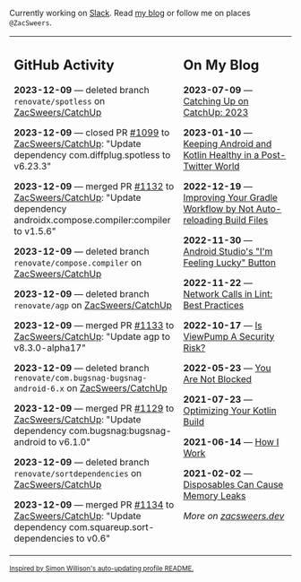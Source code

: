 Currently working on [Slack](https://slack.com/). Read [my blog](https://zacsweers.dev/) or follow me on places `@ZacSweers`.

<table><tr><td valign="top" width="60%">

## GitHub Activity
<!-- githubActivity starts -->
**2023-12-09** — deleted branch `renovate/spotless` on [ZacSweers/CatchUp](https://github.com/ZacSweers/CatchUp)

**2023-12-09** — closed PR [#1099](https://github.com/ZacSweers/CatchUp/pull/1099) to [ZacSweers/CatchUp](https://github.com/ZacSweers/CatchUp): "Update dependency com.diffplug.spotless to v6.23.3"

**2023-12-09** — merged PR [#1132](https://github.com/ZacSweers/CatchUp/pull/1132) to [ZacSweers/CatchUp](https://github.com/ZacSweers/CatchUp): "Update dependency androidx.compose.compiler:compiler to v1.5.6"

**2023-12-09** — deleted branch `renovate/compose.compiler` on [ZacSweers/CatchUp](https://github.com/ZacSweers/CatchUp)

**2023-12-09** — deleted branch `renovate/agp` on [ZacSweers/CatchUp](https://github.com/ZacSweers/CatchUp)

**2023-12-09** — merged PR [#1133](https://github.com/ZacSweers/CatchUp/pull/1133) to [ZacSweers/CatchUp](https://github.com/ZacSweers/CatchUp): "Update agp to v8.3.0-alpha17"

**2023-12-09** — deleted branch `renovate/com.bugsnag-bugsnag-android-6.x` on [ZacSweers/CatchUp](https://github.com/ZacSweers/CatchUp)

**2023-12-09** — merged PR [#1129](https://github.com/ZacSweers/CatchUp/pull/1129) to [ZacSweers/CatchUp](https://github.com/ZacSweers/CatchUp): "Update dependency com.bugsnag:bugsnag-android to v6.1.0"

**2023-12-09** — deleted branch `renovate/sortdependencies` on [ZacSweers/CatchUp](https://github.com/ZacSweers/CatchUp)

**2023-12-09** — merged PR [#1134](https://github.com/ZacSweers/CatchUp/pull/1134) to [ZacSweers/CatchUp](https://github.com/ZacSweers/CatchUp): "Update dependency com.squareup.sort-dependencies to v0.6"
<!-- githubActivity ends -->
</td><td valign="top" width="40%">

## On My Blog
<!-- blog starts -->
**2023-07-09** — [Catching Up on CatchUp: 2023](https://www.zacsweers.dev/catching-up-on-catchup-2023/)

**2023-01-10** — [Keeping Android and Kotlin Healthy in a Post-Twitter World](https://www.zacsweers.dev/keeping-android-healthy/)

**2022-12-19** — [Improving Your Gradle Workflow by Not Auto-reloading Build Files](https://www.zacsweers.dev/improving-your-workflow-by-not-auto-reloading-build-files/)

**2022-11-30** — [Android Studio's "I'm Feeling Lucky" Button](https://www.zacsweers.dev/android-studios-im-feeling-lucky-button/)

**2022-11-22** — [Network Calls in Lint: Best Practices](https://www.zacsweers.dev/network-calls-in-lint-best-practices/)

**2022-10-17** — [Is ViewPump A Security Risk?](https://www.zacsweers.dev/is-viewpump-a-security-risk/)

**2022-05-23** — [You Are Not Blocked](https://www.zacsweers.dev/you-are-not-blocked/)

**2021-07-23** — [Optimizing Your Kotlin Build](https://www.zacsweers.dev/optimizing-your-kotlin-build/)

**2021-06-14** — [How I Work](https://www.zacsweers.dev/how-i-work/)

**2021-02-02** — [Disposables Can Cause Memory Leaks](https://www.zacsweers.dev/disposables-can-cause-memory-leaks/)
<!-- blog ends -->
_More on [zacsweers.dev](https://zacsweers.dev/)_
</td></tr></table>

<sub><a href="https://simonwillison.net/2020/Jul/10/self-updating-profile-readme/">Inspired by Simon Willison's auto-updating profile README.</a></sub>